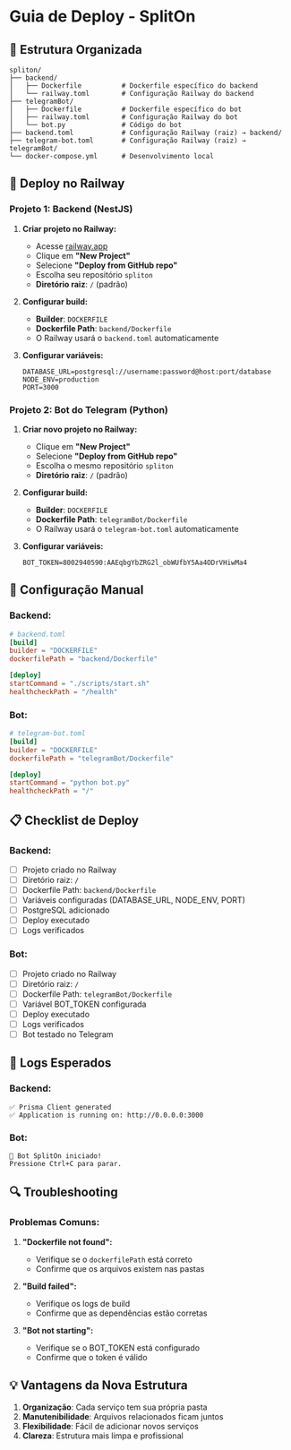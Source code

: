 # Guia de Deploy - SplitOn

## 📁 Estrutura Organizada

```
spliton/
├── backend/
│   ├── Dockerfile          # Dockerfile específico do backend
│   └── railway.toml        # Configuração Railway do backend
├── telegramBot/
│   ├── Dockerfile          # Dockerfile específico do bot
│   ├── railway.toml        # Configuração Railway do bot
│   └── bot.py              # Código do bot
├── backend.toml            # Configuração Railway (raiz) → backend/
├── telegram-bot.toml       # Configuração Railway (raiz) → telegramBot/
└── docker-compose.yml      # Desenvolvimento local
```

## 🚀 Deploy no Railway

### **Projeto 1: Backend (NestJS)**

1. **Criar projeto no Railway:**
   - Acesse [railway.app](https://railway.app)
   - Clique em **"New Project"**
   - Selecione **"Deploy from GitHub repo"**
   - Escolha seu repositório `spliton`
   - **Diretório raiz**: `/` (padrão)

2. **Configurar build:**
   - **Builder**: `DOCKERFILE`
   - **Dockerfile Path**: `backend/Dockerfile`
   - O Railway usará o `backend.toml` automaticamente

3. **Configurar variáveis:**
   ```
   DATABASE_URL=postgresql://username:password@host:port/database
   NODE_ENV=production
   PORT=3000
   ```

### **Projeto 2: Bot do Telegram (Python)**

1. **Criar novo projeto no Railway:**
   - Clique em **"New Project"**
   - Selecione **"Deploy from GitHub repo"**
   - Escolha o mesmo repositório `spliton`
   - **Diretório raiz**: `/` (padrão)

2. **Configurar build:**
   - **Builder**: `DOCKERFILE`
   - **Dockerfile Path**: `telegramBot/Dockerfile`
   - O Railway usará o `telegram-bot.toml` automaticamente

3. **Configurar variáveis:**
   ```
   BOT_TOKEN=8002940590:AAEqbgYbZRG2l_obWUfbY5Aa4ODrVHiwMa4
   ```

## 🔧 Configuração Manual

### **Backend:**
```toml
# backend.toml
[build]
builder = "DOCKERFILE"
dockerfilePath = "backend/Dockerfile"

[deploy]
startCommand = "./scripts/start.sh"
healthcheckPath = "/health"
```

### **Bot:**
```toml
# telegram-bot.toml
[build]
builder = "DOCKERFILE"
dockerfilePath = "telegramBot/Dockerfile"

[deploy]
startCommand = "python bot.py"
healthcheckPath = "/"
```

## 📋 Checklist de Deploy

### **Backend:**
- [ ] Projeto criado no Railway
- [ ] Diretório raiz: `/`
- [ ] Dockerfile Path: `backend/Dockerfile`
- [ ] Variáveis configuradas (DATABASE_URL, NODE_ENV, PORT)
- [ ] PostgreSQL adicionado
- [ ] Deploy executado
- [ ] Logs verificados

### **Bot:**
- [ ] Projeto criado no Railway
- [ ] Diretório raiz: `/`
- [ ] Dockerfile Path: `telegramBot/Dockerfile`
- [ ] Variável BOT_TOKEN configurada
- [ ] Deploy executado
- [ ] Logs verificados
- [ ] Bot testado no Telegram

## 🎯 Logs Esperados

### **Backend:**
```
✅ Prisma Client generated
✅ Application is running on: http://0.0.0.0:3000
```

### **Bot:**
```
🤖 Bot SplitOn iniciado!
Pressione Ctrl+C para parar.
```

## 🔍 Troubleshooting

### **Problemas Comuns:**

1. **"Dockerfile not found":**
   - Verifique se o `dockerfilePath` está correto
   - Confirme que os arquivos existem nas pastas

2. **"Build failed":**
   - Verifique os logs de build
   - Confirme que as dependências estão corretas

3. **"Bot not starting":**
   - Verifique se o BOT_TOKEN está configurado
   - Confirme que o token é válido

## 💡 Vantagens da Nova Estrutura

1. **Organização**: Cada serviço tem sua própria pasta
2. **Manutenibilidade**: Arquivos relacionados ficam juntos
3. **Flexibilidade**: Fácil de adicionar novos serviços
4. **Clareza**: Estrutura mais limpa e profissional 